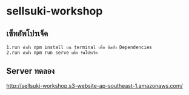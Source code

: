 # sellsuki-workshop

## เซ็ทอัพโปรเจ็ค
```
1.run คำสั่ง npm install บน terminal เพื่อ ติดตั้ง Dependencies
2.run คำสั่ง npm run serve เพื่อ รันโปรเจ็ค
```

## Server ทดลอง

http://sellsuki-workshop.s3-website-ap-southeast-1.amazonaws.com/
